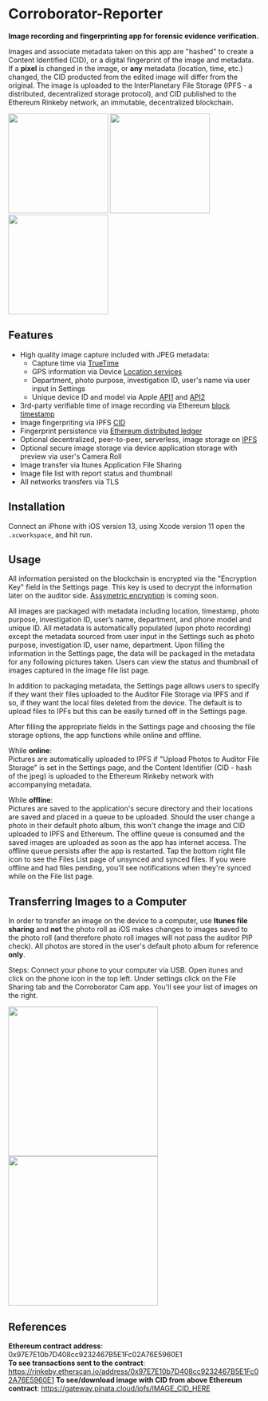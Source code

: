 # Corroborator-Reporter

**Image recording and fingerprinting app for forensic evidence verification.**  

Images and associate metadata taken on this app are "hashed" to create a Content Identified (CID), or a digital fingerprint of the image and metadata. If a **pixel** is changed in the image, or **any** metadata (location, time, etc.) changed, the CID producted from the edited image will differ from the original. The image is uploaded to the InterPlanetary File Storage (IPFS - a distributed, decentralized storage protocol), and CID published to the Ethereum Rinkeby network, an immutable, decentralized blockchain.  

  
<img src="https://github.com/Corroborator-Net/Corroborator-iOS/blob/master/IMG_0683.png" width="200"> <img src="https://github.com/Corroborator-Net/Corroborator-iOS/blob/master/IMG_0684.png" width="200"> <img src="https://github.com/Corroborator-Net/Corroborator-iOS/blob/master/IMG_0685.png" width="200">  


## Features  
  - High quality image capture included with JPEG metadata:
    -  Capture time via [TrueTime](https://github.com/instacart/TrueTime.swift)
    -  GPS information via Device [Location services](https://developer.apple.com/documentation/corelocation/cllocationmanager)
    -  Department, photo purpose, investigation ID, user's name via user input in Settings
    -  Unique device ID and model via Apple [API1](https://developer.apple.com/documentation/uikit/uidevice/1620059-identifierforvendor) and [API2](https://developer.apple.com/documentation/foundation/processinfo/1417911-environment)
  - 3rd-party verifiable time of image recording via Ethereum [block timestamp](https://rinkeby.etherscan.io/blocks)
  - Image fingerpriting via IPFS [CID](https://docs.ipfs.io/guides/concepts/cid/)
  - Fingerprint persistence via [Ethereum distributed ledger](https://ethereum.org/beginners/)
  - Optional decentralized, peer-to-peer, serverless, image storage on [IPFS](https://ipfs.io/)
  - Optional secure image storage via device application storage with preview via user's Camera Roll
  - Image transfer via Itunes Application File Sharing
  - Image file list with report status and thumbnail
  - All networks transfers via TLS
  

## Installation
Connect an iPhone with iOS version 13, using Xcode version 11 open the `.xcworkspace`, and hit run.

## Usage  
All information persisted on the blockchain is encrypted via the "Encryption Key" field in the Settings page. This key is used to decrypt the information later on the auditor side. [Assymetric encryption](https://en.wikipedia.org/wiki/Public-key_cryptography) is coming soon.  

All images are packaged with metadata including location, timestamp, photo purpose, investigation ID, user’s name, department, and phone model and unique ID. All metadata is automatically populated (upon photo recording) except the metadata sourced from user input in the Settings such as photo purpose, investigation ID, user name, department. Upon filling the information in the Settings page, the data will be packaged in the metadata for any following pictures taken. Users can view the status and thumbnail of images captured in the image file list page.  

In addition to packaging metadata, the Settings page allows users to specify if they want their files uploaded to the Auditor File Storage via IPFS and if so, if they want the local files deleted from the device. The default is to upload files to IPFs but this can be easily turned off in the Settings page. 

After filling the appropriate fields in the Settings page and choosing the file storage options, the app functions while online and offline.

While **online**:  
Pictures are automatically uploaded to IPFS if "Upload Photos to Auditor File Storage" is set in the Settings page, and the Content Identifier (CID - hash of the jpeg) is uploaded to the Ethereum Rinkeby network with accompanying metadata.


While **offline**:  
Pictures are saved to the application's secure directory and their locations are saved and placed in a queue to be uploaded. Should the user change a photo in their default photo album, this won't change the image and CID uploaded to IPFS and Ethereum. The offline queue is consumed and the saved images are uploaded as soon as the app has internet access. The offline queue persists after the app is restarted. Tap the bottom right file icon to see the Files List page of unsynced and synced files. If you were offline and had files pending, you'll see notifications when they're synced while on the File list page. 

## Transferring Images to a Computer  
In order to transfer an image on the device to a computer, use **Itunes file sharing** and **not** the photo roll as iOS makes changes to images saved to the photo roll (and therefore photo roll images will not pass the auditor PIP check). All photos are stored in the user's default photo album for reference **only**.  

Steps: Connect your phone to your computer via USB. Open itunes and click on the phone icon in the top left. Under settings click on the File Sharing tab and the Corroborator Cam app. You'll see your list of images on the right.

<img src="https://github.com/Corroborator-Net/Corroborator-iOS/blob/master/Itunes_filesharing_mobile_icon.png" width="300">
<img src="https://github.com/Corroborator-Net/Corroborator-iOS/blob/master/IMG_filesharing2.png" width="300">



## References  
**Ethereum contract address**: 0x97E7E10b7D408cc9232467B5E1Fc02A76E5960E1  
**To see transactions sent to the contract**: https://rinkeby.etherscan.io/address/0x97E7E10b7D408cc9232467B5E1Fc02A76E5960E1 
**To see/download image with CID from above Ethereum contract**: https://gateway.pinata.cloud/ipfs/IMAGE_CID_HERE  

